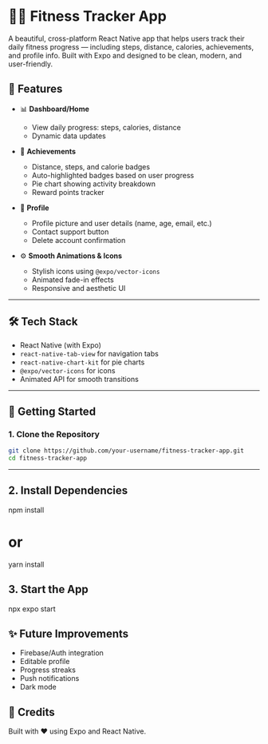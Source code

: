 # 🏃‍♀️ Fitness Tracker App

A beautiful, cross-platform React Native app that helps users track their daily fitness progress — including steps, distance, calories, achievements, and profile info. Built with Expo and designed to be clean, modern, and user-friendly.

## 📱 Features

- 📊 **Dashboard/Home**
  - View daily progress: steps, calories, distance
  - Dynamic data updates

- 🏅 **Achievements**
  - Distance, steps, and calorie badges
  - Auto-highlighted badges based on user progress
  - Pie chart showing activity breakdown
  - Reward points tracker

- 👤 **Profile**
  - Profile picture and user details (name, age, email, etc.)
  - Contact support button
  - Delete account confirmation

- ⚙️ **Smooth Animations & Icons**
  - Stylish icons using `@expo/vector-icons`
  - Animated fade-in effects
  - Responsive and aesthetic UI

---

## 🛠️ Tech Stack

- React Native (with Expo)
- `react-native-tab-view` for navigation tabs
- `react-native-chart-kit` for pie charts
- `@expo/vector-icons` for icons
- Animated API for smooth transitions

---

## 🚀 Getting Started

### 1. Clone the Repository

```bash
git clone https://github.com/your-username/fitness-tracker-app.git
cd fitness-tracker-app
```
---

## 2. Install Dependencies
npm install
# or
yarn install

## 3. Start the App

npx expo start

## ✨ Future Improvements

- Firebase/Auth integration
- Editable profile
- Progress streaks
- Push notifications
- Dark mode

## 🙌 Credits
Built with ❤️ using Expo and React Native.





















